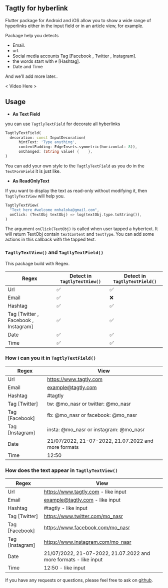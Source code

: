 ## Tagtly for hyberlink

Flutter package for Android and iOS allow you to show a wide range of hyperlinks either in the input field or in an article view, for example.

Package help you detects
- Email.
- url.
- Social media accounts Tag [Facebook , Twitter , Instagram].
- the words start with `#` [Hashtag].
- Date and Time

And we'll add more later..

< Video Here >

## Usage
- **As Text Field**

you can use `TagtlyTextField` for decorate all hyberlinks
```dart
TagtlyTextField(  
  decoration: const InputDecoration(  
      hintText: 'Type anything',  
      contentPadding: EdgeInsets.symmetric(horizontal: 8)),  
	  onChanged: (String value) {    },  
)
```

You can add your own style to the `TagtlyTextField` as you do in the `TextFormField` it is just like.

-   **As ReadOnlyText**

If you want to display the text as read-only without modifying it, then `TagtlyTextView` will help you.
```dart
TagtlyTextView(  
  "Text here #welcome mnhaloka@gmail.com",  
  onClick: (TextObj textObj) => log(textObj.type.toString()),  
)
```
The argument  `onClick(TextObj)`  is called when user tapped a hybertext.
It will return TextObj contain `textContent` and `textType`.
You can add some actions in this callback with the tapped text.

### `TagtlyTextView()` and `TagtlyTextField()`
This package build with Regex.

| Regex  | Detect in `TagtlyTextView()` | Detect in `TagtlyTextField()`|
| ------------- | ------------- |------------- |
| Url  | ✅  | ✅ |
| Email  | ✅  | ❌ |
| Hashtag  | ✅  | ✅|
| Tag [Twitter , Facebook , Instagram]  | ✅  |✅ |
| Date  | ✅  | ✅|
| Time  | ✅  | ✅|

### How i can you it in `TagtlyTextField()`
| Regex  | View | 
| ------------- | ------------- |
| Url  | https://www.tagtly.com  |
| Email  | example@tagtly.com| 
| Hashtag  | #tagtly  |
| Tag [Twitter]  | tw: @mo_nasr or twitter: @mo_nasr  |
| Tag [Facebook]  | fb: @mo_nasr or facebook: @mo_nasr  |
| Tag [Instagram]  | insta: @mo_nasr or instagram: @mo_nasr  |
| Date  | 21/07/2022, 21-07-2022, 21.07.2022 and more formats  |
| Time  | 12:50  |

### How does the text appear in `TagtlyTextView()`
| Regex  | View | 
| ------------- | ------------- |
| Url  | https://www.tagtly.com - like input |
| Email  | example@tagtly.com - like input| 
| Hashtag  | #tagtly - like input|
| Tag [Twitter]  | https://www.twitter.com/mo_nasr  |
| Tag [Facebook]  | https://www.facebook.com/mo_nasr  |
| Tag [Instagram]  | https://www.instagram.com/mo_nasr  |
| Date  | 21/07/2022, 21-07-2022, 21.07.2022 and more formats - like input |
| Time  | 12:50 - like input |


If you have any requests or questions, please feel free to ask on  [github](https://github.com/mohamedhaloka/tagtly).
